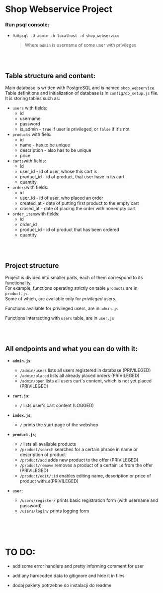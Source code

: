 # Shop Webservice Project

### Run psql console:

- run`psql -U admin -h localhost -d shop_webservice`
  > Where `admin` is username of some user with privileges

<br>
<br>

## Table structure and content:

Main database is written with PostgreSQL and is named `shop_webservice`.\
Table definitions and initialization of database is in `config/db_setup.js` file.\
It is storing tables such as:

- `users` with fields:
  - id
  - username
  - password
  - is_admin - `true` if user is privileged, or `false` if it's not
- `products` with fiels:
  - id
  - name - has to be unique
  - description - also has to be unique
  - price
- `carts`with fields:
  - id
  - user_id - id of user, whose this cart is
  - product_id - id of product, that user have in its cart
  - quantity
- `orders`with fields:
  - id
  - user_id - id of user, who placed an order
  - created_at - date of putting first product to the empty cart
  - closed_at - date of placing the order with nonempty cart
- `order_items`with fields:
  - id
  - order_id
  - product_id - id of product that has been ordered
  - quantity

<br>
<br>

## Project structure

Project is divided into smaller parts, each of them correspond to its functionality.\
For example, functions operating strictly on table `products` are in `product.js`.\
Some of which, are available only for _privileged_ users.

Functions available for privileged users, are in `admin.js`

Functions interracting with `users` table, are in `user.js`

<br>
<br>

## All endpoints and what you can do with it:

- **`admin.js`**:

  - `/admin/users` lists all users registered in database (PRIVILEGED)
  - `/admin/placed` lists all already placed orders (PRIVILEGED)
  - `/admin/open` lists all users cart's content, which is not yet placed (PRIVILEGED)

- **`cart.js`**:

  - `/` lists user's cart content (LOGGED)

- **`index.js`**:

  - `/` prints the start page of the webshop

- **`product.js`**;

  - `/` lists all available products
  - `/product/search` searches for a certain phrase in name or description of product
  - `/product/add` adds new product to the offer (PRIVILEGED)
  - `/product/remove` removes a product of a certain `id` from the offer (PRIVILEGED)
  - `/product/edit/:id` enables editing name, description or price of product with`id`(PRIVILEGED)

- **`user`**;

  - `/users/register/` prints basic registration form (with username and password)
  - `/users/login/` prints logging form

  <br>
  <br>
  <br>
  <br>

# **TO DO:**

- add some error handlers and pretty informing comment for user

- add any hardcoded data to gitignore and hide it in files

- dodaj pakiety potrzebne do instalacji do readme
